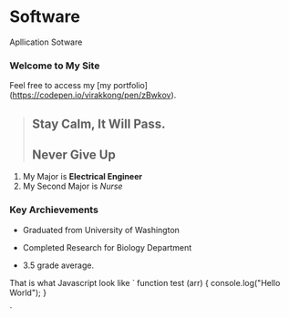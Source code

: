 Software
=======================================

Apllication Sotware


### Welcome to My Site

Feel free to access my [my portfolio] (https://codepen.io/virakkong/pen/zBwkov).

> ## Stay Calm, It Will Pass.
>
> ## Never Give Up

1. My Major is **Electrical Engineer**
2. My Second Major is *Nurse*

### Key Archievements

* Graduated from University of Washington
+ Completed Research for Biology Department
- 3.5 grade average.

That is what Javascript look like 
`
function test (arr) {
console.log("Hello World");
}

`
